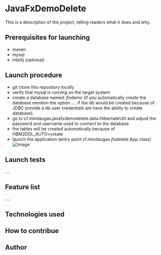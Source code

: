 # JavaFxDemoDelete

This is a description of the project, telling readers what it does and why.

## Prerequisites for launching

- maven
- mysql
- intellij (optional)

## Launch procedure

- git clone this repository locally
- verify that mysql is running on the target system
- create a database named: jfxdemo (if you automatically create the database mention the option .... if the db would be created because of JDBC provide a db user credentials are have the ability to create database).
- go to cf.mindaugas.javafxdemodelete.data.HibernateUtil and adjust the password and username used to connect to the database
- the tables will be created automatically because of HBM2DDL_AUTO=create
- launch the application (entry point cf.mindaugas.jfxdelete.App class)
![image](https://github.com/MindaugasBernatavicius/JavaFxDemoDelete/assets/7895269/9efc6324-918f-4a6a-b691-312fad358626)

## Launch tests

....

## Feature list

....

## Technologies used

## How to contribue

## Author
